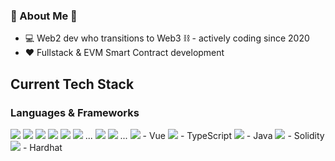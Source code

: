 ### 🤖 About Me 🤖

- 💻 Web2 dev who transitions to Web3 ⛓️ - actively coding since 2020
- ❤️ Fullstack & EVM Smart Contract development


## Current Tech Stack

### Languages & Frameworks
<p>
  <img src="https://img.shields.io/badge/JavaScript-F7DF1E?style=for-the-badge&logo=javascript&logoColor=black">
  <img src="https://img.shields.io/badge/Node.js-43853D?style=for-the-badge&logo=node.js&logoColor=white">
  <img src="https://img.shields.io/badge/Express.js-404D59?style=for-the-badge">
  <img src="https://img.shields.io/badge/HTML5-E34F26?style=for-the-badge&logo=html5&logoColor=white">
  <img src="https://img.shields.io/badge/CSS3-1572B6?style=for-the-badge&logo=css3&logoColor=white">
  <img src="https://img.shields.io/badge/Bootstrap-563D7C?style=for-the-badge&logo=bootstrap&logoColor=white">
  ...
  <img src="https://img.shields.io/badge/React-61DAFB?logo=react">
  <img src="https://img.shields.io/badge/-ReactJs-61DAFB?logo=react&logoColor=white">
  ...
  <img src="https://img.shields.io/badge/Bootstrap-563D7C?style=for-the-badge&logo=bootstrap&logoColor=white"> - Vue
  <img src="https://img.shields.io/badge/Bootstrap-563D7C?style=for-the-badge&logo=bootstrap&logoColor=white"> - TypeScript
  <img src="https://img.shields.io/badge/Bootstrap-563D7C?style=for-the-badge&logo=bootstrap&logoColor=white"> - Java
  <img src="https://img.shields.io/badge/Bootstrap-563D7C?style=for-the-badge&logo=bootstrap&logoColor=white"> - Solidity
  <img src="https://img.shields.io/badge/Bootstrap-563D7C?style=for-the-badge&logo=bootstrap&logoColor=white"> - Hardhat
<p>

 <!-- ### Databases
<p>
  <img src="https://img.shields.io/badge/PostgreSQL-316192?style=for-the-badge&logo=postgresql&logoColor=white">
  <img src="https://img.shields.io/badge/MongoDB-4EA94B?style=for-the-badge&logo=mongodb&logoColor=white">
  <img src="https://img.shields.io/badge/SQLite-07405E?style=for-the-badge&logo=sqlite&logoColor=white">
  <img src="https://img.shields.io/badge/redis-%23DD0031.svg?style=for-the-badge&logo=redis&logoColor=white">
 </p>

 ### Additional
 <p>
  <img src="https://img.shields.io/badge/Ubuntu-E95420?style=for-the-badge&logo=ubuntu&logoColor=white">
  <img src="https://img.shields.io/badge/Anaconda-%2344A833.svg?style=for-the-badge&logo=anaconda&logoColor=white">
  <img src="https://img.shields.io/badge/JWT-black?style=for-the-badge&logo=JSON%20web%20tokens">
  <img src="https://img.shields.io/badge/heroku-%23430098.svg?style=for-the-badge&logo=heroku&logoColor=white">
  <img src="https://img.shields.io/badge/Visual%20Studio%20Code-0078d7.svg?style=for-the-badge&logo=visual-studio-code&logoColor=white">
  <img src="https://img.shields.io/badge/pycharm-143?style=for-the-badge&logo=pycharm&logoColor=black&color=black&labelColor=green">
  <img src="https://img.shields.io/badge/pandas-%23150458.svg?style=for-the-badge&logo=pandas&logoColor=white">
  <img src="https://img.shields.io/badge/numpy-%23013243.svg?style=for-the-badge&logo=numpy&logoColor=white">
  <img src="https://img.shields.io/badge/Postman-FF6C37?style=for-the-badge&logo=postman&logoColor=white">
  <img src="https://img.shields.io/badge/gunicorn-%298729.svg?style=for-the-badge&logo=gunicorn&logoColor=white">
   <img src="https://img.shields.io/badge/nginx-%23009639.svg?style=for-the-badge&logo=nginx&logoColor=white">
  <img src="https://img.shields.io/badge/-selenium-%43B02A?style=for-the-badge&logo=selenium&logoColor=white">
  <img src="https://img.shields.io/badge/git-%23F05033.svg?style=for-the-badge&logo=git&logoColor=white">
 <img src="https://img.shields.io/badge/NPM-%23000000.svg?style=for-the-badge&logo=npm&logoColor=white">
 <img src="https://res.cloudinary.com/dawb3psft/image/upload/v1647933330/Portfolio/kv-lang.png">
 </p>

 <br>

<a href="https://github.com/BogoCvetkov"><img align="center" src="https://github-readme-stats.vercel.app/api?username=BogoCvetkov&show_icons=true&include_all_commits=true&theme=buefy&hide_border=true" alt="Bogo's github stats" /></a> | <a href="https://github.com/BogoCvetkov"><img align="center" src="https://github-readme-stats.vercel.app/api/top-langs/?username=BogoCvetkov&exclude_repo=Small_Projects&langs_count=6&layout=compact&theme=buefy&hide_border=true" /></a> |
| ------------- | ------------- |

<br>

## I don't bite - promise 😇
 <p>
 <a href = "https://www.linkedin.com/in/bogomil-cvetkov-766a37b5/"> <img src="https://img.shields.io/badge/linkedin-%230077B5.svg?style=for-the-badge&logo=linkedin&logoColor=white"> </a>
  <a href = "https://www.facebook.com/bogomil.cena/"> <img src="https://img.shields.io/badge/Facebook-%231877F2.svg?style=for-the-badge&logo=Facebook&logoColor=white"> </a>
 <a href="https://www.instagram.com/bogo.cvetkov/"><img src="https://img.shields.io/badge/instagram-E4405F.svg?style=for-the-badge&logo=instagram&logoColor=white"/></a>
 </p>

#### Pinned Repositories


<a href="https://github.com/BogoCvetkov/TravelApp_NodeJS/tree/Branch-with-latest-updates">
  <img align="center" src="https://github-readme-stats.vercel.app/api/pin/?username=BogoCvetkov&repo=TravelApp_NodeJS&theme=buefy" />
</a>

<a href="https://github.com/BogoCvetkov/ScreenShotAppWEB/tree/Async">
  <img align="center" src="https://github-readme-stats.vercel.app/api/pin/?username=BogoCvetkov&repo=ScreenShotAppWEB&theme=buefy" />
</a> -->


<!--
**ilchovski98/ilchovski98** is a ✨ _special_ ✨ repository because its `README.md` (this file) appears on your GitHub profile.

Here are some ideas to get you started:

- 🔭 I’m currently working on ...
- 🌱 I’m currently learning ...
- 👯 I’m looking to collaborate on ...
- 🤔 I’m looking for help with ...
- 💬 Ask me about ...
- 📫 How to reach me: ...
- 😄 Pronouns: ...
- ⚡ Fun fact: ...
-->
